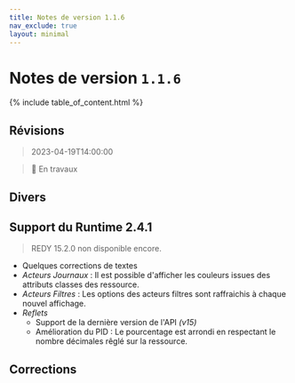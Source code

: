 ```yaml
---
title: Notes de version 1.1.6
nav_exclude: true
layout: minimal
---
```


# Notes de version `1.1.6`

{% include table_of_content.html %}

## Révisions

> 2023-04-19T14:00:00

> 🚧 En travaux


## Divers


## Support du Runtime 2.4.1
> REDY 15.2.0 non disponible encore.

- Quelques corrections de textes
- _Acteurs Journaux_ : Il est possible d'afficher les couleurs issues des attributs classes des ressource.
- _Acteurs Filtres_ : Les options des acteurs filtres sont raffraichis à chaque nouvel affichage.
- _Reflets_ 
  - Support de la dernière version de l'API *(v15)*
  - Amélioration du PID : Le pourcentage est arrondi en respectant le nombre décimales rêglé sur la ressource.

## Corrections

